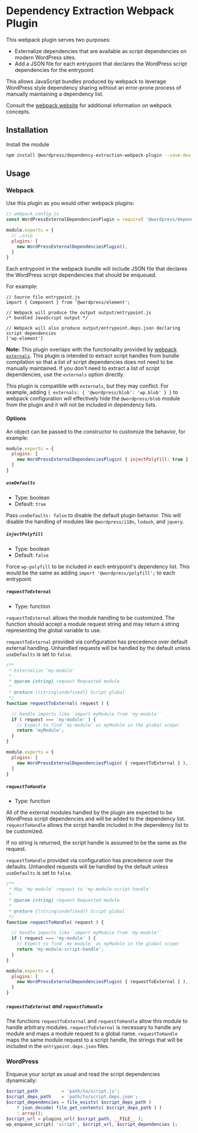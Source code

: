 # Dependency Extraction Webpack Plugin

This webpack plugin serves two purposes:

- Externalize dependencies that are available as script dependencies on modern WordPress sites.
- Add a JSON file for each entrypoint that declares the WordPress script dependencies for the
  entrypoint.

This allows JavaScript bundles produced by webpack to leverage WordPress style dependency sharing
without an error-prone process of manually maintaining a dependency list.

Consult the [webpack website](https://webpack.js.org) for additional information on webpack concepts.

## Installation

Install the module

```bash
npm install @wordpress/dependency-extraction-webpack-plugin --save-dev
```

## Usage

### Webpack

Use this plugin as you would other webpack plugins:

```js
// webpack.config.js
const WordPressExternalDependenciesPlugin = require( '@wordpress/dependency-extraction-webpack-plugin' );

module.exports = {
  // …snip
  plugins: [
    new WordPressExternalDependenciesPlugin(),
  ]
}
```

Each entrypoint in the webpack bundle will include JSON file that declares the WordPress script dependencies that should be enqueued.

For example:

```
// Source file entrypoint.js
import { Component } from '@wordpress/element';

// Webpack will produce the output output/entrypoint.js
/* bundled JavaScript output */

// Webpack will also produce output/entrypoint.deps.json declaring script dependencies
['wp-element']
```

**Note:** This plugin overlaps with the functionality provided by [webpack
`externals`](https://webpack.js.org/configuration/externals). This plugin is intended to extract
script handles from bundle compilation so that a list of script dependencies does not need to be
manually maintained. If you don't need to extract a list of script dependencies, use the `externals`
option directly.

This plugin is compatible with `externals`, but they may conflict. For example, adding
`{ externals: { '@wordpress/blob': 'wp.blob' } }` to webpack configuration will effectively hide the
`@wordpress/blob` module from the plugin and it will not be included in dependency lists.

#### Options

An object can be passed to the constructor to customize the behavior, for example:

```js
module.exports = {
  plugins: [
    new WordPressExternalDependenciesPlugin( { injectPolyfill: true } ),
  ]
}
```

##### `useDefaults`

- Type: boolean
- Default: `true`

Pass `useDefaults: false` to disable the default plugin behavior. This will disable the handling of
modules like `@wordpress/i18n`, `lodash`, and `jquery`.

##### `injectPolyfill`

- Type: boolean
- Default: `false`

Force `wp-polyfill` to be included in each entrypoint's dependency list. This would be the same as
adding `import '@wordpress/polyfill';` to each entrypoint.

##### `requestToExternal`

- Type: function

`requestToExternal` allows the module handling to be customized. The function should accept a
module request string and may return a string representing the global variable to use.

`requestToExternal` provided via configuration has precedence over default external handling.
Unhandled requests will be handled by the default unless `useDefaults` is set to `false`.

```js
/**
 * Externalize 'my-module'
 *
 * @param {string} request Requested module
 *
 * @return {(string|undefined)} Script global
 */
function requestToExternal( request ) {

  // Handle imports like `import myModule from 'my-module'`
  if ( request === 'my-module' ) {
    // Expect to find `my-module` as myModule in the global scope:
    return 'myModule';
  }
}

module.exports = {
  plugins: [
    new WordPressExternalDependenciesPlugin( { requestToExternal } ),
  ]
}
```

##### `requestToHandle`

- Type: function

All of the external modules handled by the plugin are expected to be WordPress script dependencies
and will be added to the dependency list. `requestToHandle` allows the script handle included in the dependency list to be customized.

If no string is returned, the script handle is assumed to be the same as the request.

`requestToHandle` provided via configuration has precedence over the defaults. Unhandled requests will be handled by the default unless `useDefaults` is set to `false`.

```js
/**
 * Map 'my-module' request to 'my-module-script-handle'
 *
 * @param {string} request Requested module
 *
 * @return {(string|undefined)} Script global
 */
function requestToHandle( request ) {

  // Handle imports like `import myModule from 'my-module'`
  if ( request === 'my-module' ) {
    // Expect to find `my-module` as myModule in the global scope:
    return 'my-module-script-handle';
  }
}

module.exports = {
  plugins: [
    new WordPressExternalDependenciesPlugin( { requestToExternal } ),
  ]
}
```

##### `requestToExternal` and `requestToHandle`

The functions `requestToExternal` and `requestToHandle` allow this module to handle arbitrary
modules. `requestToExternal` is necessary to handle any module and maps a module request to a global
name. `requestToHandle` maps the same module request to a script handle, the strings that will be
included in the `entrypoint.deps.json` files.

### WordPress

Enqueue your script as usual and read the script dependencies dynamically:

```php
$script_path         = 'path/to/script.js';
$script_deps_path    = 'path/to/script.deps.json';
$script_dependencies = file_exists( $script_deps_path )
	? json_decode( file_get_contents( $script_deps_path ) )
	: array();
$script_url = plugins_url( $script_path, __FILE__ );
wp_enqueue_script( 'script', $script_url, $script_dependencies );
```
